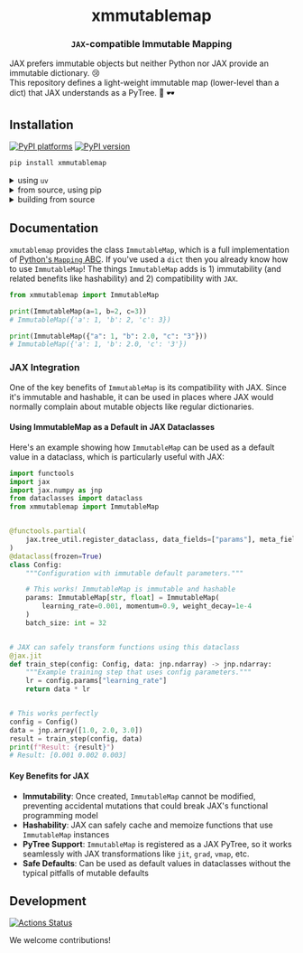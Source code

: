<h1 align='center'> xmmutablemap </h1>
<h3 align="center"><code>JAX</code>-compatible Immutable Mapping</h3>

JAX prefers immutable objects but neither Python nor JAX provide an immutable
dictionary. 😢 </br> This repository defines a light-weight immutable map
(lower-level than a dict) that JAX understands as a PyTree. 🎉 🕶️

## Installation

[![PyPI platforms][pypi-platforms]][pypi-link]
[![PyPI version][pypi-version]][pypi-link]

```bash
pip install xmmutablemap
```

<details>
  <summary>using <code>uv</code></summary>

```bash
uv add xmmutablemap
```

</details>
<details>
  <summary>from source, using pip</summary>

```bash
pip install git+https://github.com/GalacticDynamics/xmmutablemap.git
```

</details>
<details>
  <summary>building from source</summary>

```bash
cd /path/to/parent
git clone https://github.com/GalacticDynamics/xmmutablemap.git
cd xmmutablemap
pip install -e .  # editable mode
```

</details>

## Documentation

`xmutablemap` provides the class `ImmutableMap`, which is a full implementation
of
[Python's `Mapping` ABC](https://docs.python.org/3/library/collections.abc.html#collections-abstract-base-classes).
If you've used a `dict` then you already know how to use `ImmutableMap`! The
things `ImmutableMap` adds is 1) immutability (and related benefits like
hashability) and 2) compatibility with `JAX`.

```python
from xmmutablemap import ImmutableMap

print(ImmutableMap(a=1, b=2, c=3))
# ImmutableMap({'a': 1, 'b': 2, 'c': 3})

print(ImmutableMap({"a": 1, "b": 2.0, "c": "3"}))
# ImmutableMap({'a': 1, 'b': 2.0, 'c': '3'})
```

### JAX Integration

One of the key benefits of `ImmutableMap` is its compatibility with JAX. Since
it's immutable and hashable, it can be used in places where JAX would normally
complain about mutable objects like regular dictionaries.

#### Using ImmutableMap as a Default in JAX Dataclasses

Here's an example showing how `ImmutableMap` can be used as a default value in a
dataclass, which is particularly useful with JAX:

```python
import functools
import jax
import jax.numpy as jnp
from dataclasses import dataclass
from xmmutablemap import ImmutableMap


@functools.partial(
    jax.tree_util.register_dataclass, data_fields=["params"], meta_fields=["batch_size"]
)
@dataclass(frozen=True)
class Config:
    """Configuration with immutable default parameters."""

    # This works! ImmutableMap is immutable and hashable
    params: ImmutableMap[str, float] = ImmutableMap(
        learning_rate=0.001, momentum=0.9, weight_decay=1e-4
    )
    batch_size: int = 32


# JAX can safely transform functions using this dataclass
@jax.jit
def train_step(config: Config, data: jnp.ndarray) -> jnp.ndarray:
    """Example training step that uses config parameters."""
    lr = config.params["learning_rate"]
    return data * lr


# This works perfectly
config = Config()
data = jnp.array([1.0, 2.0, 3.0])
result = train_step(config, data)
print(f"Result: {result}")
# Result: [0.001 0.002 0.003]
```

#### Key Benefits for JAX

- **Immutability**: Once created, `ImmutableMap` cannot be modified, preventing
  accidental mutations that could break JAX's functional programming model
- **Hashability**: JAX can safely cache and memoize functions that use
  `ImmutableMap` instances
- **PyTree Support**: `ImmutableMap` is registered as a JAX PyTree, so it works
  seamlessly with JAX transformations like `jit`, `grad`, `vmap`, etc.
- **Safe Defaults**: Can be used as default values in dataclasses without the
  typical pitfalls of mutable defaults

## Development

[![Actions Status][actions-badge]][actions-link]

We welcome contributions!

<!-- prettier-ignore-start -->
[actions-badge]:            https://github.com/GalacticDynamics/xmmutablemap/workflows/CI/badge.svg
[actions-link]:             https://github.com/GalacticDynamics/xmmutablemap/actions
[pypi-link]:                https://pypi.org/project/xmmutablemap/
[pypi-platforms]:           https://img.shields.io/pypi/pyversions/xmmutablemap
[pypi-version]:             https://img.shields.io/pypi/v/xmmutablemap

<!-- prettier-ignore-end -->
